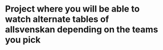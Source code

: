 # Project where you will be able to watch alternate tables of allsvenskan depending on the teams you pick
